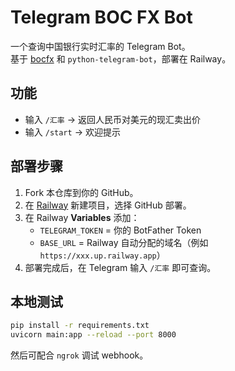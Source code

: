 # Telegram BOC FX Bot

一个查询中国银行实时汇率的 Telegram Bot。  
基于 [bocfx](https://github.com/bobleer/bocfx) 和 `python-telegram-bot`，部署在 Railway。

## 功能
- 输入 `/汇率` → 返回人民币对美元的现汇卖出价
- 输入 `/start` → 欢迎提示

## 部署步骤
1. Fork 本仓库到你的 GitHub。
2. 在 [Railway](https://railway.app) 新建项目，选择 GitHub 部署。
3. 在 Railway **Variables** 添加：
   - `TELEGRAM_TOKEN` = 你的 BotFather Token
   - `BASE_URL` = Railway 自动分配的域名（例如 `https://xxx.up.railway.app`）
4. 部署完成后，在 Telegram 输入 `/汇率` 即可查询。

## 本地测试
```bash
pip install -r requirements.txt
uvicorn main:app --reload --port 8000
```
然后可配合 `ngrok` 调试 webhook。
